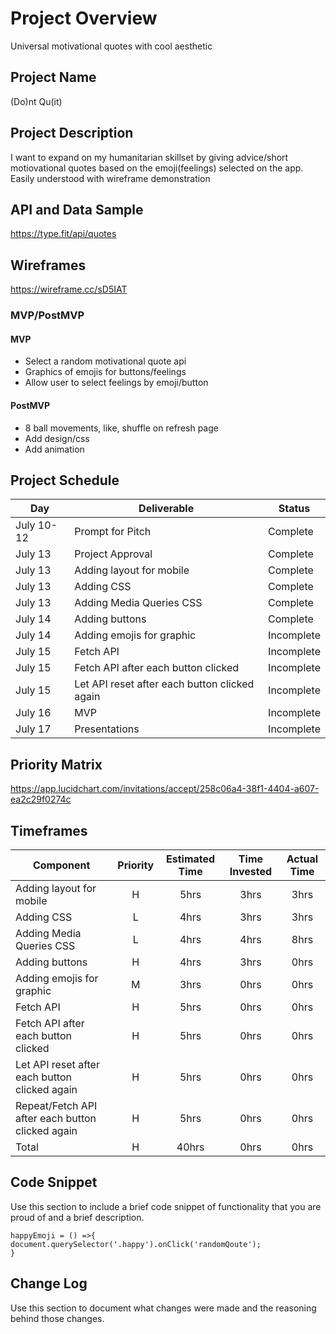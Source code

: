 # Project Overview

Universal motivational quotes with cool aesthetic

## Project Name

(Do)nt Qu(it)

## Project Description

I want to expand on my humanitarian skillset by giving advice/short motiovational quotes based on the emoji(feelings) selected on the app. Easily understood with wireframe demonstration

## API and Data Sample

https://type.fit/api/quotes

## Wireframes

https://wireframe.cc/sD5IAT

### MVP/PostMVP

#### MVP 

- Select a random motivational quote api
- Graphics of emojis for buttons/feelings	
- Allow user to select feelings by emoji/button

#### PostMVP  

- 8 ball movements, like, shuffle on refresh page
- Add design/css
- Add animation


## Project Schedule

|  Day | Deliverable | Status
|---|---| ---|
|July 10-12| Prompt for Pitch | Complete
|July 13| Project Approval | Complete
|July 13| Adding layout for mobile | Complete
|July 13| Adding CSS | Complete
|July 13| Adding Media Queries CSS  | Complete
|July 14| Adding buttons  | Complete
|July 14| Adding emojis for graphic | Incomplete
|July 15| Fetch API | Incomplete
|July 15| Fetch API after each button clicked | Incomplete
|July 15| Let API reset after each button clicked again  | Incomplete
|July 16| MVP | Incomplete
|July 17| Presentations | Incomplete

## Priority Matrix

https://app.lucidchart.com/invitations/accept/258c06a4-38f1-4404-a607-ea2c29f0274c

## Timeframes

| Component | Priority | Estimated Time | Time Invested | Actual Time |
| --- | :---: |  :---: | :---: | :---: |
| Adding layout for mobile | H | 5hrs| 3hrs | 3hrs |
| Adding CSS| L | 4hrs| 3hrs | 3hrs |
| Adding Media Queries CSS| L | 4hrs| 4hrs | 8hrs |
| Adding buttons| H | 4hrs| 3hrs | 0hrs |
| Adding emojis for graphic | M | 3hrs| 0hrs | 0hrs |
| Fetch API| H | 5hrs| 0hrs | 0hrs |
| Fetch API after each button clicked| H | 5hrs| 0hrs | 0hrs |
| Let API reset after each button clicked again| H | 5hrs| 0hrs | 0hrs |
| Repeat/Fetch API after each button clicked again | H | 5hrs| 0hrs | 0hrs |
| Total | H | 40hrs| 0hrs | 0hrs |

## Code Snippet

Use this section to include a brief code snippet of functionality that you are proud of and a brief description.  

```
happyEmoji = () =>{
document.querySelector('.happy').onClick('randomQoute');
}
```

## Change Log
 Use this section to document what changes were made and the reasoning behind those changes.  
